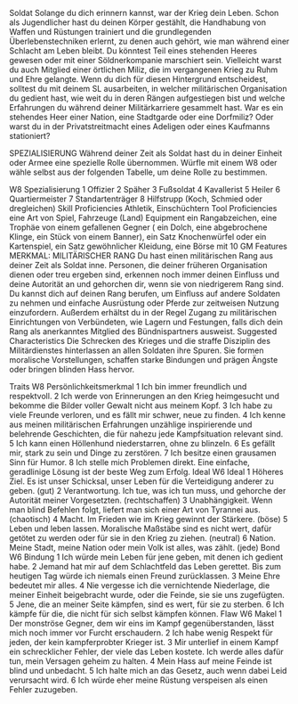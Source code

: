 Soldat
Solange du dich erinnern kannst, war der Krieg dein Leben. Schon als Jugendlicher hast du deinen Körper gestählt, die Handhabung von Waffen und Rüstungen trainiert und die grundlegenden Überlebenstechniken erlernt, zu denen auch gehört, wie man während einer Schlacht am Leben bleibt. Du könntest Teil eines stehenden Heeres gewesen oder mit einer Söldnerkompanie marschiert sein. Vielleicht warst du auch Mitglied einer örtlichen Miliz, die im vergangenen Krieg zu Ruhm und Ehre gelangte.
Wenn du dich für diesen Hintergrund entscheidest, solltest du mit deinem SL ausarbeiten, in welcher militärischen Organisation du gedient hast, wie weit du in deren Rängen aufgestiegen bist und welche Erfahrungen du während deiner Militärkarriere gesammelt hast. War es ein stehendes Heer einer Nation, eine Stadtgarde oder eine Dorfmiliz? Oder warst du in der Privatstreitmacht eines Adeligen oder eines Kaufmanns stationiert?
 
SPEZIALISIERUNG
Während deiner Zeit als Soldat hast du in deiner Einheit oder Armee eine spezielle Rolle übernommen. Würfle mit einem W8 oder wähle selbst aus der folgenden Tabelle, um deine Rolle zu bestimmen.

W8	Spezialisierung
1	Offizier
2	Späher
3	Fußsoldat
4	Kavallerist
5	Heiler
6	Quartiermeister
7	Standartenträger
8	Hilfstrupp (Koch, Schmied oder dregleichen)
Skill Proficiencies Athletik, Einschüchtern
Tool Proficiencies eine Art von Spiel, Fahrzeuge (Land)
Equipment ein Rangabzeichen, eine Trophäe von einem gefallenen Gegner ( ein Dolch, eine abgebrochene Klinge, ein Stück von einem Banner), ein Satz Knochenwürfel oder ein Kartenspiel, ein Satz gewöhnlicher Kleidung, eine Börse mit 10 GM
Features
MERKMAL: MILITÄRISCHER RANG
Du hast einen militärischen Rang aus deiner Zeit als Soldat inne. Personen, die deiner früheren Organisation dienen oder treu ergeben sind, erkennen noch immer deinen Einfluss und deine Autorität an und gehorchen dir, wenn sie von niedrigerem Rang sind. Du kannst dich auf deinen Rang berufen, um Einfluss auf andere Soldaten zu nehmen und einfache Ausrüstung oder Pferde zur zeitweisen Nutzung einzufordern. Außerdem erhältst du in der Regel Zugang zu militärischen Einrichtungen von Verbündeten, wie Lagern und Festungen, falls dich dein Rang als anerkanntes Mitglied des Bündnispartners ausweist.
Suggested Characteristics
Die Schrecken des Krieges und die straffe Disziplin des Militärdienstes hinterlassen an allen Soldaten ihre Spuren. Sie formen moralische Vorstellungen, schaffen starke Bindungen und prägen Ängste oder bringen blinden Hass hervor.

Traits
W8	Persönlichkeitsmerkmal
1	Ich bin immer freundlich und respektvoll.
2	Ich werde von Erinnerungen an den Krieg heimgesucht und bekomme die Bilder voller Gewalt nicht aus meinem Kopf.
3	Ich habe zu viele Freunde verloren, und es fällt mir schwer, neue zu finden.
4	Ich kenne aus meinen militärischen Erfahrungen unzählige inspirierende und belehrende Geschichten, die für nahezu jede Kampfsituation relevant sind.
5	Ich kann einen Höllenhund niederstarren, ohne zu blinzeln.
6	Es gefällt mir, stark zu sein und Dinge zu zerstören.
7	Ich besitze einen grausamen Sinn für Humor.
8	Ich stelle mich Problemen direkt. Eine einfache, geradlinige Lösung ist der beste Weg zum Erfolg.
Ideal
W6	Ideal
1	Höheres Ziel. Es ist unser Schicksal, unser Leben für die Verteidigung anderer zu geben. (gut)
2	Verantwortung. Ich tue, was ich tun muss, und gehorche der Autorität meiner Vorgesetzten. (rechtschaffen)
3	Unabhängigkeit. Wenn man blind Befehlen folgt, liefert man sich einer Art von Tyrannei aus. (chaotisch)
4	Macht. Im Frieden wie im Krieg gewinnt der Stärkere. (böse)
5	Leben und leben lassen. Moralische Maßstäbe sind es nicht wert, dafür getötet zu werden oder für sie in den Krieg zu ziehen. (neutral)
6	Nation. Meine Stadt, meine Nation oder mein Volk ist alles, was zählt. (jede)
Bond
W6	Bindung
1	Ich würde mein Leben für jene geben, mit denen ich gedient habe.
2	Jemand hat mir auf dem Schlachtfeld das Leben gerettet. Bis zum heutigen Tag würde ich niemals einen Freund zurücklassen.
3	Meine Ehre bedeutet mir alles.
4	Nie vergesse ich die vernichtende Niederlage, die meiner Einheit beigebracht wurde, oder die Feinde, sie sie uns zugefügten.
5	Jene, die an meiner Seite kämpfen, sind es wert, für sie zu sterben.
6	Ich kämpfe für die, die nicht für sich selbst kämpfen können.
Flaw
W6	Makel
1	Der monströse Gegner, dem wir eins im Kampf gegenüberstanden, lässt mich noch immer vor Furcht erschaudern.
2	Ich habe wenig Respekt für jeden, der kein kampferprobter Krieger ist.
3	Mir unterlief in einem Kampf ein schrecklicher Fehler, der viele das Leben kostete. Ich werde alles dafür tun, mein Versagen geheim zu halten.
4	Mein Hass auf meine Feinde ist blind und unbedacht.
5	Ich halte mich an das Gesetz, auch wenn dabei Leid verursacht wird.
6	Ich würde eher meine Rüstung verspeisen als einen Fehler zuzugeben.